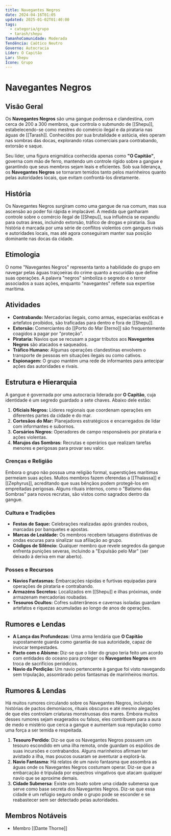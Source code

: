```yaml
---
title: Navegantes Negros
date: 2024-04-16T01:05
updated: 2025-01-02T01:40:00
tags:
  - categoria/grupo
  - tarash/shepu
TamanhoComunidade: Moderada
Tendência: Caótico Neutro
Governo: Autocracia
Líder: O Capitão
Lar: Shepu
Ícone: Grupo
---
```


# Navegantes Negros
## Visão Geral

Os **Navegantes Negros** são uma gangue poderosa e clandestina, com cerca de 200 a 300 membros, que controla o submundo de [[Shepu]], estabelecendo-se como mestres do comércio ilegal e da pirataria nas águas de [[Tarash]]. Conhecidos por sua brutalidade e astúcia, eles operam nas sombras das docas, explorando rotas comerciais para contrabando, extorsão e saque.

Seu líder, uma figura enigmática conhecida apenas como **"O Capitão"**, governa com mão de ferro, mantendo um controle rígido sobre a gangue e garantindo que seus membros sejam leais e eficientes. Sob sua liderança, os **Navegantes Negros** se tornaram temidos tanto pelos marinheiros quanto pelas autoridades locais, que evitam confrontá-los diretamente.

## História

Os Navegantes Negros surgiram como uma gangue de rua comum, mas sua ascensão ao poder foi rápida e implacável. À medida que ganharam controle sobre o comércio ilegal de [[Shepu]], sua influência se expandiu para outras áreas, incluindo extorsão, tráfico de drogas e pirataria. Sua história é marcada por uma série de conflitos violentos com gangues rivais e autoridades locais, mas até agora conseguiram manter sua posição dominante nas docas da cidade.

## Etimologia

O nome "Navegantes Negros" representa tanto a habilidade do grupo em navegar pelas águas traiçoeiras do crime quanto a escuridão que define suas operações. A palavra "negros" simboliza o segredo e o terror associados a suas ações, enquanto "navegantes" reflete sua expertise marítima.

## Atividades

- **Contrabando:** Mercadorias ilegais, como armas, especiarias exóticas e artefatos proibidos, são traficadas para dentro e fora de [[Shepu]].
- **Extorsão:** Comerciantes do [[Porto do Mar Eterno]] são frequentemente coagidos a pagar por "proteção".
- **Pirataria:** Navios que se recusam a pagar tributos aos **Navegantes Negros** são atacados e saqueados.
- **Tráfico Humano:** Algumas operações clandestinas envolvem o transporte de pessoas em situações ilegais ou como cativos.
- **Espionagem:** O grupo mantém uma rede de informantes para antecipar ações das autoridades e rivais.

## Estrutura e Hierarquia

A gangue é governada por uma autocracia liderada por **O Capitão**, cuja identidade é um segredo guardado a sete chaves. Abaixo dele estão:

1. **Oficiais Negros:** Líderes regionais que coordenam operações em diferentes partes da cidade e do mar.
2. **Cortesãos do Mar:** Planejadores estratégicos e encarregados de lidar com informantes e subornos.
3. **Corsários Negros:** Operadores de campo responsáveis por pirataria e ações violentas.
4. **Marujos das Sombras:** Recrutas e operários que realizam tarefas menores e perigosas para provar seu valor.

### Crenças e Religião

Embora o grupo não possua uma religião formal, superstições marítimas permeiam suas ações. Muitos membros fazem oferendas a [[Thalassa]] e [[Zephyrus]], acreditando que suas bênçãos podem protegê-los em empreitadas perigosas. Alguns rituais internos, como o "Batismo das Sombras" para novos recrutas, são vistos como sagrados dentro da gangue.

### Cultura e Tradições

- **Festas de Saque:** Celebrações realizadas após grandes roubos, marcadas por banquetes e apostas.
- **Marcas de Lealdade:** Os membros recebem tatuagens distintivas de ondas escuras para sinalizar sua afiliação ao grupo.
- **Códigos de Silêncio:** Qualquer membro que revele segredos da gangue enfrenta punições severas, incluindo a "Expulsão pelo Mar" (ser deixado à deriva em mar aberto).

### Posses e Recursos

- **Navios Fantasmas:** Embarcações rápidas e furtivas equipadas para operações de pirataria e contrabando.
- **Armazéns Secretos:** Localizados em [[Shepu]] e ilhas próximas, onde armazenam mercadorias roubadas.
- **Tesouros Ocultos:** Cofres subterrâneos e cavernas isoladas guardam artefatos e riquezas acumuladas ao longo de anos de operações.

## Rumores e Lendas
 
- **A Lança das Profundezas:** Uma arma lendária que **O Capitão** supostamente guarda como garantia de sua autoridade, capaz de invocar tempestades.
- **Pacto com o Abismo:** Diz-se que o líder do grupo teria feito um acordo com entidades do oceano para proteger os **Navegantes Negros** em troca de sacrifícios periódicos.
- **Navio da Perdição:** Um navio pertencente à gangue foi visto navegando sem tripulação, assombrado pelos fantasmas de marinheiros mortos.

## Rumores & Lendas

Há muitos rumores circulando sobre os Navegantes Negros, incluindo histórias de pactos demoníacos, rituais obscuros e até mesmo alegações de que eles controlam criaturas monstruosas dos mares. Embora muitos desses rumores sejam exagerados ou falsos, eles contribuem para a aura de medo e mistério que cerca a gangue e aumentam sua reputação como uma força a ser temida e respeitada.

1. **Tesouro Perdido**: Diz-se que os Navegantes Negros possuem um tesouro escondido em uma ilha remota, onde guardam os espólios de suas incursões e contrabandos. Alguns marinheiros afirmam ter avistado a ilha, mas poucos ousaram se aventurar a explorá-la.
2. **Navio Fantasma**: Há relatos de um navio fantasma que assombra as águas onde os Navegantes Negros costumam operar. Diz-se que a embarcação é tripulada por espectros vingativos que atacam qualquer navio que se aproxime demais.
3. **Cidade Submersa**: Existe um boato sobre uma cidade submersa que serve como base secreta dos Navegantes Negros. Diz-se que essa cidade é um refúgio seguro onde o grupo pode se esconder e se reabastecer sem ser detectado pelas autoridades.

## Membros Notáveis

- Membro [[Dante Thorne]]